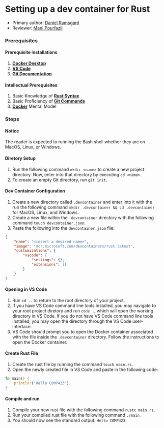 # Setting up a dev container for Rust

* Primary author: [Daniel Ramsgard](https://github.com/DanielRamsgard)
* Reviewer: [Mani Pourfazli](https://github.com/manip1384)

### Prerequisites

#### Prerequisite Installations

1. [**Docker Desktop**](https://www.docker.com/products/docker-desktop/)
2. [**VS Code**](https://code.visualstudio.com/download)
4. [**Git Documentation**](https://git-scm.com/downloads)

#### Intellectual Prerequisites

1. Basic Knowledge of [**Rust Syntax**](https://www.rust-lang.org/learn)
2. Basic Proficiency of [**Git Commands**](https://git-scm.com/doc)
3. [**Docker**]() Mental Model

### Steps

#### Notice

The reader is expected to running the Bash shell whether they are on MacOS, Linux, or Windows.

#### Diretory Setup

1. Run the following command `mkdir <name>` to create a new project directory. Now, enter into that directory by executing `cd <name>`.
2. To create an empty Git directory, run `git init`.

#### Dev Container Configuration

1. Create a new directory called `.devcontainer` and enter into it with the run the following command `mkdir .devcontainer && cd .devcontainer` for MacOS, Linux, and Windows.
2. Create a new file within the `.devcontainer` directory with the following command `touch devcontainer.json`.
3. Paste the following into the `devcontainer.json` file: 
```json 
{
    "name": "<insert a desired name>",
    "image": "mcr.microsoft.com/devcontainers/rust:latest",
    "customizations": {
        "vscode": {
            "settings": {},
            "extensions": []
        }
    }
}
```

#### Opening in VS Code

1. Run `cd ..` to return to the root directory of your project.
2. If you have VS Code command line tools installed, you may navigate to your root project diretory and run `code .`, which will open the working directory in VS Code. If you do not have VS Code command line tools installed, you may open the directory through the VS Code user-interface.
3. VS Code should prompt you to open the Docker container associated with the file inside the `.devcontainer` directory. Follow the instructions to open the Docker container.

#### Create Rust File

1. Create the rust file by running the command `touch main.rs`.
2. Open the newly created file in VS Code and paste in the following code:
```rust
fn main() {
    println!("Hello COMP423");
}
```

#### Compile and run

1. Compile your new rust file with the following command `rustc main.rs`.
2. Run your compiled rust file with the following command `./main`.
3. You should now see the standard output: `Hello COMP423`.